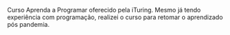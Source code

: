 Curso Aprenda a Programar oferecido pela iTuring. Mesmo já tendo experiência com programação, realizei o curso para retomar o aprendizado pós pandemia.
